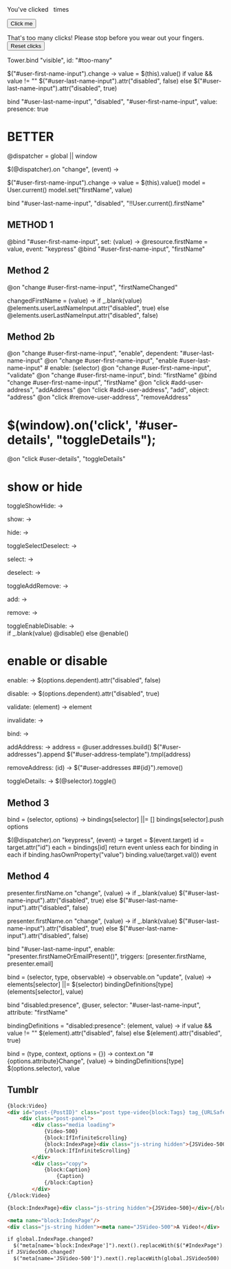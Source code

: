 <div>You've clicked <span data-bind="text: numberOfClicks">&nbsp;</span> times</div>
 
<button data-bind="click: registerClick, enable: !hasClickedTooManyTimes()">Click me</button>
 
<div id='too-many' data-bind="visible: hasClickedTooManyTimes">
    That's too many clicks! Please stop before you wear out your fingers.
    <button data-bind="click: function() { numberOfClicks(0) }">Reset clicks</button>
</div>

Tower.bind "visible", id: "#too-many"

$("#user-first-name-input").change ->
  value = $(this).value()
  if value && value != ""
    $("#user-last-name-input").attr("disabled", false)
  else
    $("#user-last-name-input").attr("disabled", true)

bind "#user-last-name-input", "disabled", "#user-first-name-input", value: presence: true

# BETTER
@dispatcher = global || window

$(@dispatcher).on "change", (event) ->
  

$("#user-first-name-input").change ->
  value = $(this).value()
  model = User.current()
  model.set("firstName", value)

bind "#user-last-name-input", "disabled", "!!User.current().firstName"

## METHOD 1

@bind "#user-first-name-input", set: (value) -> @resource.firstName = value, event: "keypress"
@bind "#user-first-name-input", "firstName"

## Method 2

@on "change #user-first-name-input", "firstNameChanged"

changedFirstName = (value) ->
  if _.blank(value)
    @elements.userLastNameInput.attr("disabled", true)
  else
    @elements.userLastNameInput.attr("disabled", false)
    
## Method 2b

@on "change #user-first-name-input", "enable", dependent: "#user-last-name-input"
@on "change #user-first-name-input", "enable #user-last-name-input" # enable: (selector)
@on "change #user-first-name-input", "validate"
@on "change #user-first-name-input", bind: "firstName"
@bind "change #user-first-name-input", "firstName"
@on "click #add-user-address", "addAddress"
@on "click #add-user-address", "add", object: "address"
@on "click #remove-user-address", "removeAddress"
# $(window).on('click', '#user-details', "toggleDetails");
@on "click #user-details", "toggleDetails"

# show or hide
toggleShowHide: ->
  
show: ->
  
hide: ->
  
toggleSelectDeselect: ->
  
select: ->
  
deselect: ->
  
toggleAddRemove: ->
  
add: ->
  
remove: ->
  
toggleEnableDisable: ->  
  if _.blank(value)
    @disable()
  else
    @enable()

# enable or disable
enable: ->
  $(options.dependent).attr("disabled", false)
    
disable: ->
  $(options.dependent).attr("disabled", true)
    
validate: (element) ->
  element
  
invalidate: ->
  
bind: ->
  
addAddress: ->
  address = @user.addresses.build()
  $("#user-addresses").append $("#user-address-template").tmpl(address)
  
removeAddress: (id) ->
  $("#user-addresses ##{id}").remove()
  
toggleDetails: ->
  $(@selector).toggle()

## Method 3

bind  = (selector, options) ->
  bindings[selector] ||= []
  bindings[selector].push options
  
$(@dispatcher).on "keypress", (event) ->
  target  = $(event.target)
  id      = target.attr("id")
  each    = bindings[id]
  return event unless each
  for binding in each
    if binding.hasOwnProperty("value")
      binding.value(target.val())
  event
  
## Method 4

presenter.firstName.on "change", (value) ->
  if _.blank(value)
    $("#user-last-name-input").attr("disabled", true)
  else
    $("#user-last-name-input").attr("disabled", false)
    
presenter.firstName.on "change", (value) ->
  if _.blank(value)
    $("#user-last-name-input").attr("disabled", true)
  else
    $("#user-last-name-input").attr("disabled", false)
  
bind "#user-last-name-input", enable: "presenter.firstNameOrEmailPresent()", triggers: [presenter.firstName, presenter.email]

bind  = (selector, type, observable) ->
  observable.on "update", (value) ->
    elements[selector] ||= $(selector)
    bindingDefinitions[type](elements[selector], value)

bind "disabled:presence", @user, selector: "#user-last-name-input", attribute: "firstName"

bindingDefinitions =
  "disabled:presence": (element, value) ->
    if value && value != ""
      $(element).attr("disabled", false)
    else
      $(element).attr("disabled", true)
      
bind = (type, context, options = {}) ->
  context.on "#{options.attribute}Change", (value) ->
    bindingDefinitions[type] $(options.selector), value
    
## Tumblr

``` html
{block:Video}
<div id="post-{PostID}" class="post type-video{block:Tags} tag_{URLSafeTag}{/block:Tags}">
	<div class="post-panel">
		<div class="media loading">
			{Video-500}
			{block:IfInfiniteScrolling}
			{block:IndexPage}<div class="js-string hidden">{JSVideo-500}</div>{/block:IndexPage}
			{/block:IfInfiniteScrolling}
		</div>
		<div class="copy">
			{block:Caption}
				{Caption}
			{/block:Caption}
		</div>
{/block:Video}

{block:IndexPage}<div class="js-string hidden">{JSVideo-500}</div>{/block:IndexPage}

<meta name="block:IndexPage"/>
<div class="js-string hidden"><meta name="JSVideo-500">A Video!</div>

if global.IndexPage.changed?
  $("meta[name='block:IndexPage']").next().replaceWith($("#IndexPage").render())
if JSVideo500.changed?
  $("meta[name='JSVideo-500']").next().replaceWith(global.JSVideo500)
```